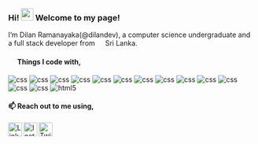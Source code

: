 ### Hi! <img src="https://media.giphy.com/media/hvRJCLFzcasrR4ia7z/giphy.gif" width="25px"> Welcome to my page!
I’m Dilan Ramanayaka(@dilandev), a computer science undergraduate and a full stack developer from <img src="https://user-images.githubusercontent.com/69090976/166183645-46552283-ea45-4ca0-9913-6ab5199aed07.png" width="13"/> Sri Lanka. 

#### <a href="#"><img src="https://user-images.githubusercontent.com/69090976/166184596-0a143f7a-7362-4a09-9c65-13f3806373f1.png" width="15"/></a> Things I code with,
<p>
  <img alt="css" src="https://img.shields.io/badge/-Python-3776AB?style=flat-square&logo=python&logoColor=white" />
  <img alt="css" src="https://img.shields.io/badge/-Flutter-02569B?style=flat-square&logo=flutter&logoColor=white" />
  <img alt="css" src="https://img.shields.io/badge/-Kotlin-7F52FF?style=flat-square&logo=kotlin&logoColor=white" />
  <img alt="css" src="https://img.shields.io/badge/-Java-007396?style=flat-square&logo=java&logoColor=white" />
  <img alt="css" src="https://img.shields.io/badge/-C Sharp-239120?style=flat-square&logo=csharp&logoColor=white" />
  <img alt="css" src="https://img.shields.io/badge/-C-A8B9CC?style=flat-square&logo=c&logoColor=white" />
  <img alt="css" src="https://img.shields.io/badge/-PHP-777BB4?style=flat-square&logo=php&logoColor=white" />
  <img alt="css" src="https://img.shields.io/badge/-Node.js-339933?style=flat-square&logo=nodedotjs&logoColor=white" />
  <img alt="css" src="https://img.shields.io/badge/-Angular-DD0031?style=flat-square&logo=angular&logoColor=white" />
  <img alt="css" src="https://img.shields.io/badge/-React-61DAFB?style=flat-square&logo=react&logoColor=white" />
  <img alt="css" src="https://img.shields.io/badge/-Bootstrap-7952B3?style=flat-square&logo=bootstrap&logoColor=white" />
  <img alt="css" src="https://img.shields.io/badge/-JavaScript-F7DF1E?style=flat-square&logo=javascript&logoColor=white" />
  <img alt="css" src="https://img.shields.io/badge/-CSS3-1572B6?style=flat-square&logo=css3&logoColor=white" />
  <img alt="html5" src="https://img.shields.io/badge/-HTML5-E34F26?style=flat-square&logo=html5&logoColor=white" />
</p>

#### 📫 Reach out to me using,

<a href="https://www.linkedin.com/in/dilan-ramanayaka/">
  <img align="left" alt="Linkdin" width="28px" src="https://img.icons8.com/fluency/344/linkedin.png" />
</a>
<a href="https://www.instagram.com/dilanramanayaka/">
  <img align="left" alt="Instagram" width="28px" src="https://img.icons8.com/fluency/344/instagram-new.png" />
</a>
<a href="https://www.facebook.com/rdilans/">
  <img align="left" alt="Twitter" width="28px" src="https://img.icons8.com/fluency/344/facebook-new.png" />
</a>
